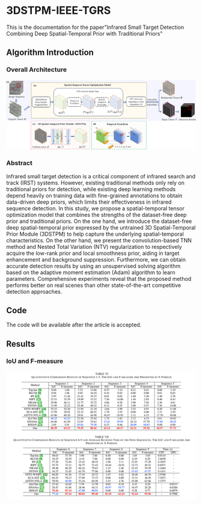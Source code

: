 # 3DSTPM-IEEE-TGRS
This is the documentation for the paper"Infrared Small Target Detection Combining Deep Spatial-Temporal Prior with Traditional Priors"
## Algorithm Introduction
### Overall Architecture
![image](https://github.com/ELOESZHANG/3DSTPM-IEEE-TGRS/blob/main/overall.png)
### Abstract
Infrared small target detection is a critical component of infrared search and track (IRST) systems. However, existing traditional methods only rely on traditional priors for detection, while existing deep learning methods depend heavily on training data with fine-grained annotations to obtain data-driven deep priors, which limits their effectiveness in infrared sequence detection. In this study, we propose a spatial-temporal tensor optimization model that combines the strengths of the dataset-free deep prior and traditional priors. On the one hand, we introduce the dataset-free deep spatial-temporal prior expressed by the untrained 3D Spatial-Temporal Prior Module (3DSTPM) to help capture the underlying spatial-temporal characteristics. On the other hand, we present the convolution-based TNN method and Nested Total Variation (NTV) regularization to respectively acquire the low-rank prior and local smoothness prior, aiding in target enhancement and background suppression. Furthermore, we can obtain accurate detection results by using an unsupervised solving algorithm based on the adaptive moment estimation (Adam) algorithm to learn parameters. Comprehensive experiments reveal that the proposed method performs better on real scenes than other state-of-the-art competitive detection approaches.
## Code
The code will be available after the article is accepted.
## Results
### IoU and F-measure
![image](https://github.com/ELOESZHANG/3DSTPM-IEEE-TGRS/blob/main/results-1.png)

